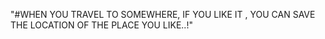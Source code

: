 "#WHEN YOU TRAVEL TO SOMEWHERE, IF YOU LIKE IT , YOU CAN SAVE THE LOCATION OF THE PLACE YOU LIKE..!" 

